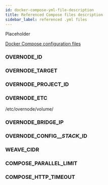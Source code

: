 ```yaml
---
id: docker-compose-yml-file-description
title: Referenced Compose files description
sidebar_label: referenced .yml files
---
```


Placeholder

[Docker Compose configuration files](https://docs.docker.com/compose/compose-file/)


### OVERNODE_ID

### OVERNODE_TARGET

### OVERNODE_PROJECT_ID

### OVERNODE_ETC

/etc/overnode/volume/

### OVERNODE_BRIDGE_IP

### OVERNODE_CONFIG__*STACK*_ID

### WEAVE_CIDR

### COMPOSE_PARALLEL_LIMIT

### COMPOSE_HTTP_TIMEOUT